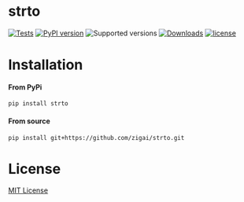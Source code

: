 # strto
[![Tests](https://github.com/zigai/strto/actions/workflows/tests.yml/badge.svg)](https://github.com/zigai/strto/actions/workflows/tests.yml)
[![PyPI version](https://badge.fury.io/py/strto.svg)](https://badge.fury.io/py/strto)
![Supported versions](https://img.shields.io/badge/python-3.10+-blue.svg)
[![Downloads](https://static.pepy.tech/badge/strto)](https://pepy.tech/project/strto)
[![license](https://img.shields.io/github/license/zigai/strto.svg)](https://github.com/zigai/strto/blob/master/LICENSE)
# Installation
#### From PyPi
```
pip install strto
```
#### From source
```
pip install git+https://github.com/zigai/strto.git
```
# License
[MIT License](https://github.com/zigai/strto/blob/master/LICENSE)
